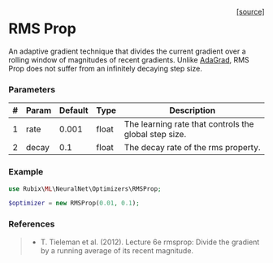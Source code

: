 <span style="float:right;"><a href="https://github.com/RubixML/RubixML/blob/master/src/NeuralNet/Optimizers/RMSProp.php">[source]</a></span>

# RMS Prop
An adaptive gradient technique that divides the current gradient over a rolling window of magnitudes of recent gradients. Unlike [AdaGrad](adagrad.md), RMS Prop does not suffer from an infinitely decaying step size.

### Parameters
| # | Param | Default | Type | Description |
|---|---|---|---|---|
| 1 | rate | 0.001 | float | The learning rate that controls the global step size. |
| 2 | decay | 0.1 | float | The decay rate of the rms property. |

### Example
```php
use Rubix\ML\NeuralNet\Optimizers\RMSProp;

$optimizer = new RMSProp(0.01, 0.1);
```

### References
>- T. Tieleman et al. (2012). Lecture 6e rmsprop: Divide the gradient by a running average of its recent magnitude.